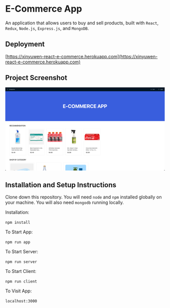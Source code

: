 # E-Commerce App

An application that allows users to buy and sell products, built with `React`, `Redux`, `Node.js`, `Express.js`, and `MongoDB`.

## Deployment

[https://xinyuwen-react-e-commerce.herokuapp.com](https://xinyuwen-react-e-commerce.herokuapp.com)

## Project Screenshot

![screen shot](https://github.com/xinyuwen23/react-e-commerce/blob/master/screenshots/1.png?raw=true)

## Installation and Setup Instructions

Clone down this repository. You will need `node` and `npm` installed globally on your machine. You will also need `mongodb` running locally.

Installation:

`npm install`

To Start App:

`npm run app`

To Start Server:

`npm run server`

To Start Client:

`npm run client`

To Visit App:

`localhost:3000`

